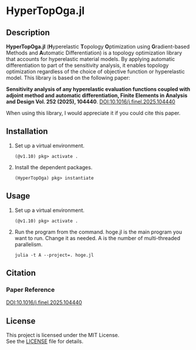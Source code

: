 # HyperTopOga.jl
## Description
**HyperTopOga.jl** (**H**yperelastic **T**opology **O**ptimization using **G**radient-based Methods and **A**utomatic Differentiation) is a topology optimization library that accounts for hyperelastic material models. By applying automatic differentiation to part of the sensitivity analysis, it enables topology optimization regardless of the choice of objective function or hyperelastic model.
This library is based on the following paper:

**Sensitivity analysis of any hyperelastic evaluation functions coupled with adjoint method and automatic differentiation, Finite Elements in Analysis and Design
Vol. 252 (2025), 104440**. [DOI:10.1016/j.finel.2025.104440](https://doi.org/10.1016/j.finel.2025.104440)

When using this library, I would appreciate it if you could cite this paper.

## Installation
1. Set up a virtual environment.
    ```
    (@v1.10) pkg> activate .
    ```
2. Install the dependent packages.
    ```
    (HyperTopOga) pkg> instantiate
    ```

## Usage
1. Set up a virtual environment.
    ```
    (@v1.10) pkg> activate .
    ```
2. Run the program from the command. hoge.jl is the main program you want to run. Change it as needed. A is the number of multi-threaded parallelism.
    ```
    julia -t A --project=. hoge.jl
    ```

## Citation
### Paper Reference
[DOI:10.1016/j.finel.2025.104440](https://doi.org/10.1016/j.finel.2025.104440)


## License
This project is licensed under the MIT License.  
See the [LICENSE](./LICENSE.txt) file for details.
